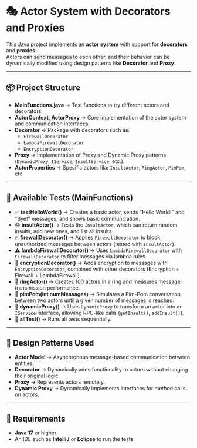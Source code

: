# 🎭 Actor System with Decorators and Proxies  

This Java project implements an **actor system** with support for **decorators** and **proxies**.  
Actors can send messages to each other, and their behavior can be dynamically modified using design patterns like **Decorator** and **Proxy**.  

---

## 📦 Project Structure  

- **MainFunctions.java** → Test functions to try different actors and decorators.  
- **ActorContext, ActorProxy** → Core implementation of the actor system and communication interfaces.  
- **Decorator** → Package with decorators such as:  
  - `FirewallDecorator`  
  - `LambdaFirewallDecorator`  
  - `EncryptionDecorator`  
- **Proxy** → Implementation of Proxy and Dynamic Proxy patterns (`DynamicProxy`, `IService`, `InsultService`, etc.).  
- **ActorProperties** → Specific actors like `InsultActor`, `RingActor`, `PimPom`, etc.  

---

## 🚀 Available Tests (MainFunctions)  

- ✅ **testHelloWorld()** → Creates a basic actor, sends "Hello World!" and "Bye!" messages, and shows basic communication.  
- 😡 **insultActor()** → Tests the `InsultActor`, which can return random insults, add new ones, and list all insults.  
- 🔥 **firewallDecorator()** → Applies `FirewallDecorator` to block unauthorized messages between actors (tested with `InsultActor`).  
- ⚠️ **lambdaFirewallDecorator()** → Uses `LambdaFirewallDecorator` with `FirewallDecorator` to filter messages via lambda rules.  
- 🔐 **encryptionDecorator()** → Adds encryption to messages with `EncryptionDecorator`, combined with other decorators (Encryption + Firewall + LambdaFirewall).  
- 🔁 **ringActor()** → Creates 100 actors in a ring and measures message transmission performance.  
- 🏓 **pimPom(int numMessages)** → Simulates a Pim-Pom conversation between two actors until a given number of messages is reached.  
- 🧙 **dynamicProxy()** → Uses `DynamicProxy` to transform an actor into an `IService` interface, allowing RPC-like calls (`getInsult()`, `addInsult()`).  
- 🧪 **allTest()** → Runs all tests sequentially.  

---

## 🧠 Design Patterns Used  

- **Actor Model** → Asynchronous message-based communication between entities.  
- **Decorator** → Dynamically adds functionality to actors without changing their original logic.  
- **Proxy** → Represents actors remotely.  
- **Dynamic Proxy** → Dynamically implements interfaces for method calls on actors.  

---

## 🔧 Requirements  

- **Java 17** or higher  
- An IDE such as **IntelliJ** or **Eclipse** to run the tests  
